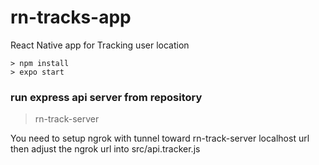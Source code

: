 # rn-tracks-app

React Native app for Tracking user location

```
> npm install
> expo start

```
### run express api server from repository
> rn-track-server

You need to setup ngrok with tunnel toward rn-track-server localhost url
then adjust the ngrok url into src/api.tracker.js
